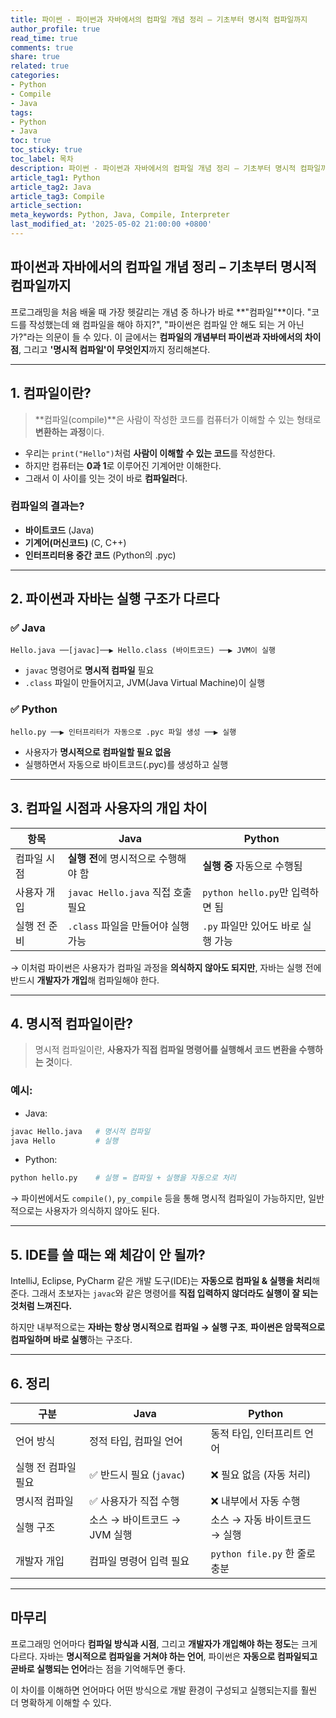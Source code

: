 ```yaml
---
title: 파이썬 - 파이썬과 자바에서의 컴파일 개념 정리 – 기초부터 명시적 컴파일까지
author_profile: true
read_time: true
comments: true
share: true
related: true
categories:
- Python
- Compile
- Java
tags:
- Python
- Java
toc: true
toc_sticky: true
toc_label: 목차
description: 파이썬 - 파이썬과 자바에서의 컴파일 개념 정리 – 기초부터 명시적 컴파일까지
article_tag1: Python
article_tag2: Java
article_tag3: Compile
article_section: 
meta_keywords: Python, Java, Compile, Interpreter
last_modified_at: '2025-05-02 21:00:00 +0800'
---
```



## 파이썬과 자바에서의 컴파일 개념 정리 – 기초부터 명시적 컴파일까지

프로그래밍을 처음 배울 때 가장 헷갈리는 개념 중 하나가 바로 \*\*"컴파일"\*\*이다.
"코드를 작성했는데 왜 컴파일을 해야 하지?", "파이썬은 컴파일 안 해도 되는 거 아닌가?"라는 의문이 들 수 있다.
이 글에서는 **컴파일의 개념부터 파이썬과 자바에서의 차이점**, 그리고 **'명시적 컴파일'이 무엇인지**까지 정리해본다.

---

## 1. 컴파일이란?

> \*\*컴파일(compile)\*\*은 사람이 작성한 코드를 컴퓨터가 이해할 수 있는 형태로 **변환하는 과정**이다.

* 우리는 `print("Hello")`처럼 **사람이 이해할 수 있는 코드**를 작성한다.
* 하지만 컴퓨터는 **0과 1**로 이루어진 기계어만 이해한다.
* 그래서 이 사이를 잇는 것이 바로 **컴파일러**다.

### 컴파일의 결과는?

* **바이트코드** (Java)
* **기계어(머신코드)** (C, C++)
* **인터프리터용 중간 코드** (Python의 .pyc)

---

## 2. 파이썬과 자바는 실행 구조가 다르다

### ✅ Java

```text
Hello.java ──[javac]──▶ Hello.class (바이트코드) ──▶ JVM이 실행
```

* `javac` 명령어로 **명시적 컴파일** 필요
* `.class` 파일이 만들어지고, JVM(Java Virtual Machine)이 실행

### ✅ Python

```text
hello.py ──▶ 인터프리터가 자동으로 .pyc 파일 생성 ──▶ 실행
```

* 사용자가 **명시적으로 컴파일할 필요 없음**
* 실행하면서 자동으로 바이트코드(.pyc)를 생성하고 실행

---

## 3. 컴파일 시점과 사용자의 개입 차이

| 항목      | Java                        | Python                    |
| ------- | --------------------------- | ------------------------- |
| 컴파일 시점  | **실행 전**에 명시적으로 수행해야 함      | **실행 중** 자동으로 수행됨         |
| 사용자 개입  | `javac Hello.java` 직접 호출 필요 | `python hello.py`만 입력하면 됨 |
| 실행 전 준비 | `.class` 파일을 만들어야 실행 가능     | `.py` 파일만 있어도 바로 실행 가능    |

→ 이처럼 파이썬은 사용자가 컴파일 과정을 **의식하지 않아도 되지만**,
자바는 실행 전에 반드시 **개발자가 개입**해 컴파일해야 한다.

---

## 4. 명시적 컴파일이란?

> 명시적 컴파일이란, **사용자가 직접 컴파일 명령어를 실행해서 코드 변환을 수행하는 것**이다.

### 예시:

* Java:

```bash
javac Hello.java   # 명시적 컴파일
java Hello         # 실행
```

* Python:

```bash
python hello.py    # 실행 = 컴파일 + 실행을 자동으로 처리
```

→ 파이썬에서도 `compile()`, `py_compile` 등을 통해 명시적 컴파일이 가능하지만, 일반적으로는 사용자가 의식하지 않아도 된다.

---

## 5. IDE를 쓸 때는 왜 체감이 안 될까?

IntelliJ, Eclipse, PyCharm 같은 개발 도구(IDE)는 **자동으로 컴파일 & 실행을 처리**해준다.
그래서 초보자는 `javac`와 같은 명령어를 **직접 입력하지 않더라도 실행이 잘 되는 것처럼 느껴진다.**

하지만 내부적으로는 **자바는 항상 명시적으로 컴파일 → 실행 구조**,
**파이썬은 암묵적으로 컴파일하며 바로 실행**하는 구조다.

---

## 6. 정리

| 구분          | Java                | Python                   |
| ----------- | ------------------- | ------------------------ |
| 언어 방식       | 정적 타입, 컴파일 언어       | 동적 타입, 인터프리트 언어          |
| 실행 전 컴파일 필요 | ✅ 반드시 필요 (`javac`)  | ❌ 필요 없음 (자동 처리)          |
| 명시적 컴파일     | ✅ 사용자가 직접 수행        | ❌ 내부에서 자동 수행             |
| 실행 구조       | 소스 → 바이트코드 → JVM 실행 | 소스 → 자동 바이트코드 → 실행       |
| 개발자 개입      | 컴파일 명령어 입력 필요       | `python file.py` 한 줄로 충분 |

---

## 마무리

프로그래밍 언어마다 **컴파일 방식과 시점**, 그리고 **개발자가 개입해야 하는 정도**는 크게 다르다.
자바는 **명시적으로 컴파일을 거쳐야 하는 언어**,
파이썬은 **자동으로 컴파일되고 곧바로 실행되는 언어**라는 점을 기억해두면 좋다.

이 차이를 이해하면 언어마다 어떤 방식으로 개발 환경이 구성되고 실행되는지를 훨씬 더 명확하게 이해할 수 있다.
